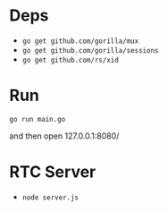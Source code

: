 # Deps

- ``` go get github.com/gorilla/mux ``` 
- ``` go get github.com/gorilla/sessions ``` 
- ``` go get github.com/rs/xid ``` 

# Run

``` go run main.go ```

and then open 127.0.0.1:8080/

# RTC Server

- ```node server.js```
